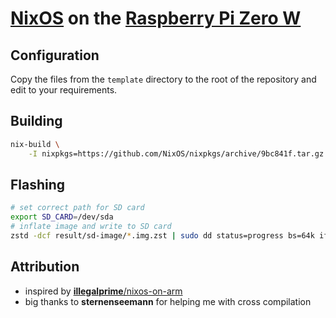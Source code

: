 # [NixOS](https://nixos.org/) on the [Raspberry Pi Zero W](https://www.raspberrypi.com/products/raspberry-pi-zero-w/)

## Configuration
Copy the files from the `template` directory to the root of the repository and edit to your requirements.

## Building
```bash
nix-build \
    -I nixpkgs=https://github.com/NixOS/nixpkgs/archive/9bc841f.tar.gz # nixos-unstable on 2022-03-23
```

## Flashing
```bash
# set correct path for SD card
export SD_CARD=/dev/sda
# inflate image and write to SD card
zstd -dcf result/sd-image/*.img.zst | sudo dd status=progress bs=64k iflag=fullblock oflag=direct of=$SD_CARD && sync && sudo eject $SD_CARD
```

## Attribution
- inspired by [**illegalprime**/nixos-on-arm](https://github.com/illegalprime/nixos-on-arm)
- big thanks to **sternenseemann** for helping me with cross compilation
